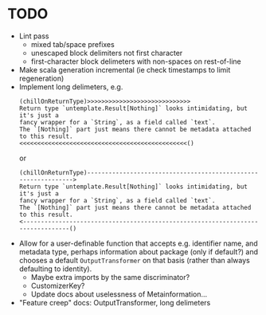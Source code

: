 # TODO

* Lint pass
    - mixed tab/space prefixes
    - unescaped block delimiters not first character
    - first-character block delimeters with non-spaces on rest-of-line
* Make scala generation incremental (ie check timestamps to limit regeneration)
* Implement long delimeters, e.g.
  ```
  (chillOnReturnType)>>>>>>>>>>>>>>>>>>>>>>>>>>>>>
  Return type `untemplate.Result[Nothing]` looks intimidating, but it's just a
  fancy wrapper for a `String`, as a field called `text`.
  The `[Nothing]` part just means there cannot be metadata attached to this result.
  <<<<<<<<<<<<<<<<<<<<<<<<<<<<<<<<<<<<<<<<<<<<<<<()
  ```
  or
  ```
  (chillOnReturnType)--------------------------------------------------------------->
  Return type `untemplate.Result[Nothing]` looks intimidating, but it's just a
  fancy wrapper for a `String`, as a field called `text`.
  The `[Nothing]` part just means there cannot be metadata attached to this result.
  <--------------------------------------------------------------------------------()
  ```
 * Allow for a user-definable function that accepts e.g. identifier name, 
   and metadata type, perhaps information about package (only if default?)
   and chooses a default `OutputTransformer` on that basis (rather than always
   defaulting to identity).
   * Maybe extra imports by the same discriminator?
   * CustomizerKey?
   * Update docs about uselessness of Metainformation...
 * "Feature creep" docs: OutputTransformer, long delimeters
